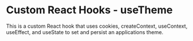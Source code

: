 # Custom React Hooks - useTheme

This is a custom React hook that uses cookies, createContext, useContext, useEffect, and useState to set and persist an applications theme.